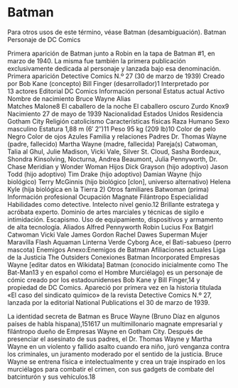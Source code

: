 # Batman

Para otros usos de este término, véase Batman (desambiguación).
Batman
Personaje de DC Comics

Primera aparición de Batman junto a Robin en la tapa de Batman #1, en marzo de 1940. La misma fue también la primera publicación exclusivamente dedicada al personaje y lanzada bajo esa denominación.
Primera aparición	Detective Comics
N.º 27 (30 de marzo de 1939)
Creado por	Bob Kane (concepto)
Bill Finger (desarrollador)1​
Interpretado por	
13 actores
Editorial	DC Comics
Información personal
Estatus actual	Activo
Nombre de nacimiento	Bruce Wayne
Alias	
Matches Malone8​
El caballero de la noche
El caballero oscuro
Zurdo Knox9​
Nacimiento	27 de mayo de 1939
Nacionalidad	Estados Unidos
Residencia	Gotham City
Religión	catolicismo
Características físicas
Raza	Humano
Sexo	masculino
Estatura	1,88 m (6′ 2″)11​
Peso	95 kg (209 lb)10​
Color de pelo	Negro
Color de ojos	Azules
Familia y relaciones
Padres	Dr. Thomas Wayne (padre, fallecido)
Martha Wayne (madre, fallecida)
Pareja(s)	Catwoman, Talia al Ghul, Julie Madison, Vicki Vale, Silver St. Cloud, Sasha Bordeaux, Shondra Kinsolving, Nocturna, Andrea Beaumont, Julia Pennyworth, Dr. Chase Meridian y Wonder Woman
Hijos	Dick Grayson (hijo adoptivo)
Jason Todd (hijo adoptivo)
Tim Drake (hijo adoptivo)
Damian Wayne (hijo biológico)
Terry McGinnis (hijo biológico [clon], universo alternativo)
Helena Kyle (hija biológica en la Tierra 2)
Otros familiares	Batwoman (prima)
Información profesional
Ocupación	Magnate
Filántropo
Especialidad	
Habilidades como detective.
Intelecto nivel genio.12​
Brillante estratega y acróbata experto.
Dominio de artes marciales y técnicas de sigilo e intimidación.
Escapismo.
Uso de equipamiento, dispositivos y armamento de alta tecnología.
Aliados	
Alfred Pennyworth
Robin
Lucius Fox
Batgirl
Catwoman
Vicki Vale
James Gordon
Rachel Dawes
Superman
Mujer Maravilla
Flash
Aquaman
Linterna Verde
Cyborg
Ace, el Bati-sabueso (perro mascota)
Enemigos	Anexo:Enemigos de Batman
Afiliaciones actuales	Liga de la Justicia
The Outsiders
Conexiones	Batman Incorporated
Empresas Wayne
[editar datos en Wikidata]
Batman (conocido inicialmente como The Bat-Man13​ y en español como el Hombre Murciélago) es un personaje de cómic creado por los estadounidenses Bob Kane y Bill Finger,14​ y propiedad de DC Comics. Apareció por primera vez en la historia titulada «El caso del sindicato químico» de la revista Detective Comics N.º 27, lanzada por la editorial National Publications el 30 de marzo de 1939.

La identidad secreta de Batman es Bruce Wayne (Bruno Díaz en algunos países de habla hispana),15​16​17​ un multimillonario magnate empresarial y filántropo dueño de Empresas Wayne en Gotham City. Después de presenciar el asesinato de sus padres, el Dr. Thomas Wayne y Martha Wayne en un violento y fallido asalto cuando era niño, juró venganza contra los criminales, un juramento moderado por el sentido de la justicia. Bruce Wayne se entrena física e intelectualmente y crea un traje inspirado en los murciélagos para combatir el crimen, con sus gadgets de combate del batcinturón y sus vehículos.18​

